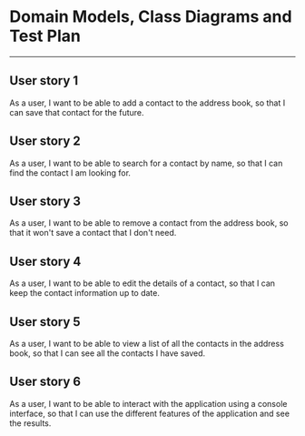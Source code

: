 # Domain Models, Class Diagrams and Test Plan

---

## User story 1
As a user, I want to be able to add a contact to the address book, so that I can save that contact for the future.

## User story 2
As a user, I want to be able to search for a contact by name, so that I can find the contact I am looking for.

## User story 3
As a user, I want to be able to remove a contact from the address book, so that it won't save a contact that I don't need.

## User story 4
As a user, I want to be able to edit the details of a contact, so that I can keep the contact information up to date.

## User story 5
As a user, I want to be able to view a list of all the contacts in the address book, so that I can see all the contacts I have saved.

## User story 6
As a user, I want to be able to interact with the application using a console interface, so that I can use the different features of the application and see the results.